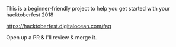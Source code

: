
This is a beginner-friendly project to help you get started with your hacktoberfest 2018

https://hacktoberfest.digitalocean.com/faq

Open up a PR & I'll review & merge it. 